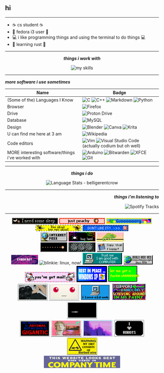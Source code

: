 ## hi
***

* ☕ cs student ☕
* 💾 fedora i3 user 💾
* 💻 i like programming things and using the terminal to do things 💻
* 🦀 learning rust 🦀 

***

<div align="center">
  
   ***things i work with*** <br>
  
<img alt="my skills" src="https://skillicons.dev/icons?i=bash,c,cpp,html,css,py,discord,git,linux,vim,vscode,vscodium,processing,rust,obsidian,mysql&perline=4"/>
</div>

***
  ***more software i use sometimes*** <br>

Name | Badge
--- | ---
(Some of the) Languages I Know | ![C](https://img.shields.io/badge/c-%2300599C.svg?style=for-the-badge&logo=c&logoColor=white) ![C++](https://img.shields.io/badge/c++-%2300599C.svg?style=for-the-badge&logo=c%2B%2B&logoColor=white) ![Markdown](https://img.shields.io/badge/markdown-%23000000.svg?style=for-the-badge&logo=markdown&logoColor=white) ![Python](https://img.shields.io/badge/python-3670A0?style=for-the-badge&logo=python&logoColor=ffdd54)
Browser | ![Firefox](https://img.shields.io/badge/Firefox-FF7139?style=for-the-badge&logo=Firefox-Browser&logoColor=white)
Drive | ![Proton Drive](https://img.shields.io/badge/Proton%20Drive-6d4aff?style=for-the-badge&logo=proton%20drive&logoColor=white)
Database | ![MySQL](https://img.shields.io/badge/mysql-%2300f.svg?style=for-the-badge&logo=mysql&logoColor=white)
Design | ![Blender](https://img.shields.io/badge/blender-%23F5792A.svg?style=for-the-badge&logo=blender&logoColor=white) ![Canva](https://img.shields.io/badge/Canva-%2300C4CC.svg?style=for-the-badge&logo=Canva&logoColor=white) ![Krita](https://img.shields.io/badge/Krita-203759?style=for-the-badge&logo=krita&logoColor=EEF37B) 
U can find me here at 3 am | ![Wikipedia](https://img.shields.io/badge/Wikipedia-%23000000.svg?style=for-the-badge&logo=wikipedia&logoColor=white)
Code editors | ![Vim](https://img.shields.io/badge/VIM-%2311AB00.svg?style=for-the-badge&logo=vim&logoColor=white) ![Visual Studio Code](https://img.shields.io/badge/Visual%20Studio%20Code-0078d7.svg?style=for-the-badge&logo=visual-studio-code&logoColor=white) (actually codium but oh well)
MORE interesting software/things i've worked with | ![Arduino](https://img.shields.io/badge/-Arduino-00979D?style=for-the-badge&logo=Arduino&logoColor=white) ![Bitwarden](https://img.shields.io/badge/bitwarden-%23175DDC.svg?style=for-the-badge&logo=bitwarden&logoColor=white) ![XFCE](https://img.shields.io/badge/XFCE-%232284F2.svg?style=for-the-badge&logo=xfce&logoColor=white) ![Git](https://img.shields.io/badge/git-%23F05033.svg?style=for-the-badge&logo=git&logoColor=white) 


***


<div align="center">
  
   ***things i do*** <br>

  <img alt="Language Stats - belligerentcrow" src="https://github-readme-stats.vercel.app/api/top-langs/?username=belligerentcrow&hide_border=true&theme=tokyonight" />
</div>


***


<div align="right">
  
   ***things i'm listening to*** <br>
  
<img align="center" alt="Spotify Tracks" src="https://spotify-recently-played-readme.vercel.app/api?user=9wuztcs8h72hav3izutdunf66"/> 
</div>

***

<div align="center">

<img alt="tiny blinkie: i need some sleep..." src="https://raw.githubusercontent.com/belligerentcrow/belligerentcrow/main/assets/blink63.gif"/> <img alt="tiny blinkie: just peachy!" src="https://raw.githubusercontent.com/belligerentcrow/belligerentcrow/main/assets/peach.gif"/> <img alt="tiny blinkie: grooooovy!" src="https://raw.githubusercontent.com/belligerentcrow/belligerentcrow/main/assets/tumblr_inline_pcjgeoHA4m1vss73l_1280.gif"/> <br><img alt="tiny blinkie: bee afraid!" src="https://raw.githubusercontent.com/belligerentcrow/belligerentcrow/main/assets/tumblr_p8dd1tGijC1tganp7o2_250.gif"/> <img alt="tiny blinkie: don't like it? exit" src="https://raw.githubusercontent.com/belligerentcrow/belligerentcrow/main/assets/tumblr_static_5h66wf2omuosk4g44844kk4c0.gif"/>
<br>
<img alt="blinkie: internet free!" src="https://raw.githubusercontent.com/belligerentcrow/belligerentcrow/main/assets/263gggk.gif"/> 
<img alt="blinkie: bug land, with a little spider" src="https://raw.githubusercontent.com/belligerentcrow/belligerentcrow/main/assets/bugland.gif"/> <img alt="blinkie: a little chameleon dancing" src="https://raw.githubusercontent.com/belligerentcrow/belligerentcrow/main/assets/chameleonbutton.gif"/> <br>
<img alt="blinkie: pacman eating a ghost" src="https://raw.githubusercontent.com/belligerentcrow/belligerentcrow/main/assets/classicgaming.gif"/> 
<img alt="blinkie: three cogs turning" src="https://raw.githubusercontent.com/belligerentcrow/belligerentcrow/main/assets/cogs.gif"/> 
<img alt="blinkie: copy that floppy disk!" src="https://raw.githubusercontent.com/belligerentcrow/belligerentcrow/main/assets/copy_floppy.gif"/> <br>
<img alt="blinkie: cyber rot, typing..." src="https://raw.githubusercontent.com/belligerentcrow/belligerentcrow/main/assets/cyberrot.gif"/> 
<img alt="blinkie: linux, now!" src="https://raw.githubusercontent.com/belligerentcrow/belligerentcrow/main/assets/linuxnow.gif"/> 
<img alt="blinkie: trust me im good with computer" src="https://raw.githubusercontent.com/belligerentcrow/belligerentcrow/main/assets/trustme.gif"/> <img alt="blinkie: internet, connecting people since 1991" src="https://raw.githubusercontent.com/belligerentcrow/belligerentcrow/main/assets/wwwbutton.gif"/>
<br>
<img alt="medium blinkie: hello kitty says you've got mail!" src="https://raw.githubusercontent.com/belligerentcrow/belligerentcrow/main/assets/tumblr_inline_p3vfcxwVJe1rv0j40_500.gif"/> <img alt="medium blinkie: RIP Windows XP you will be missed" src="https://raw.githubusercontent.com/belligerentcrow/belligerentcrow/main/assets/tumblr_p65xsqxXBo1te4ajdo4_100.gif"/> <img alt="postcard blinkie: let me get a fking uhhhhhh" src="https://raw.githubusercontent.com/belligerentcrow/belligerentcrow/main/assets/dbssspy-4b20ac02-5ca1-4f06-955d-fa8f50999493.png"/>
<br> 
<img alt="postcard blinkie: spamming the delete key, anime" src="https://raw.githubusercontent.com/belligerentcrow/belligerentcrow/main/assets/delete__stamp__by_ghoulpng-da64l7n.gif"/> <img alt="postcard blinkie: kyuubei's red eyes" src="https://raw.githubusercontent.com/belligerentcrow/belligerentcrow/main/assets/kyubey_stamp_by_death_summoner-d4omq88.png"/> <img alt="postcard blinkie: i love the old web" src="https://raw.githubusercontent.com/belligerentcrow/belligerentcrow/main/assets/old_web_stamp_by_vtge-dcgi6h4.png"/> <img alt="postcard blinkie: i support randomly screwing around in MS Paint!" src="https://raw.githubusercontent.com/belligerentcrow/belligerentcrow/main/assets/stamp__support_ms_paint_by_xxsomeoneelsexx.jpg"/> <img alt="postcard blinkie: BAD APPLE gif" src="https://raw.githubusercontent.com/belligerentcrow/belligerentcrow/main/assets/tumblr_inline_pe6lvyKkO11v11djx_1280.gif"/> <br> <img alt="postcard blinkie: my music taste is ABYSMAL but my dick is GIGANTIC" src="https://raw.githubusercontent.com/belligerentcrow/belligerentcrow/main/assets/tumblr_inline_plj6e2LxYb1vsqiz2_500.png"/> <img alt="postcard blinkie: vaporwave scenario" src="https://raw.githubusercontent.com/belligerentcrow/belligerentcrow/main/assets/tumblr_pbyzqd09lD1xzybrpo1_100.gif"/> <img alt="postcard blinkie: city landscape" src="https://raw.githubusercontent.com/belligerentcrow/belligerentcrow/main/assets/tumblr_pdu1u6f4Fy1wpplaao3_100.gif"/> <img alt="postcard blinkie: i love robots!" src="https://raw.githubusercontent.com/belligerentcrow/belligerentcrow/main/assets/tumblr_pi7cobtTob1xy0eh3o3_100.gif"/> <img alt="postcard blinkie: warning, my diet consists of barbed wire" src="https://raw.githubusercontent.com/belligerentcrow/belligerentcrow/main/assets/warning____barbed_wire_by_big_argonian.jpg"/>
<br>
<img alt="banner: this website looks best when viewed ON COMPANY TIME!" src="https://raw.githubusercontent.com/belligerentcrow/belligerentcrow/main/assets/lookbest.gif"/>








</div>



